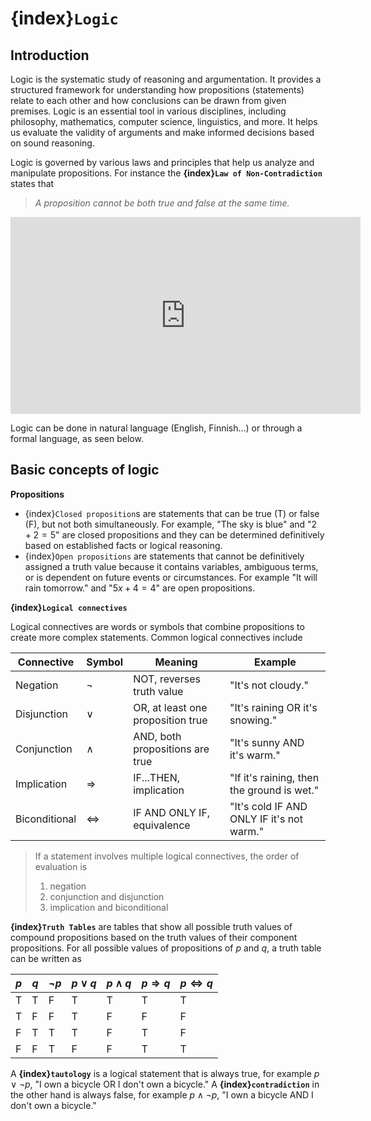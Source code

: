 # {index}`Logic`
## Introduction
Logic is the systematic study of reasoning and argumentation. It provides a structured framework for understanding how propositions (statements) relate to each other and how conclusions can be drawn from given premises. Logic is an essential tool in various disciplines, including philosophy, mathematics, computer science, linguistics, and more. It helps us evaluate the validity of arguments and make informed decisions based on sound reasoning.

Logic is governed by various laws and principles that help us analyze and manipulate propositions. For instance the **{index}`Law of Non-Contradiction`** states that
> *A proposition cannot be both true and false at the same time.*

<iframe width="560" height="315" src="https://www.youtube.com/embed/DkQhK8O9Jik?si=7-SYvoETvxLYfrAN" title="YouTube video player" frameborder="0" allow="accelerometer; autoplay; clipboard-write; encrypted-media; gyroscope; picture-in-picture; web-share" allowfullscreen></iframe>

Logic can be done in natural language (English, Finnish...) or through a formal language, as seen below.

## Basic concepts of logic

**Propositions**
- {index}`Closed proposition`s are statements that can be true (T) or false (F), but not both simultaneously. For example, "The sky is blue" and "$2 + 2 = 5$" are closed propositions and they can be determined definitively based on established facts or logical reasoning.
- {index}`Open propositions` are statements that cannot be definitively assigned a truth value because it contains variables, ambiguous terms, or is dependent on future events or circumstances. For example "It will rain tomorrow." and "$5x+4=4$" are open propositions.

**{index}`Logical connectives`**

Logical connectives are words or symbols that combine propositions to create more complex statements. Common logical connectives include

| Connective      | Symbol            | Meaning                           | Example |
|-----------------|-------------------|-----------------------------------| ------- |
| Negation        | $\neg$            | NOT, reverses truth value         | "It's not cloudy." |
| Disjunction     | $\lor$            | OR, at least one proposition true | "It's raining OR it's snowing." |
| Conjunction     | $\land$           | AND, both propositions are true   | "It's sunny AND it's warm." |
| Implication     | $\Rightarrow$     | IF...THEN, implication            | "If it's raining, then the ground is wet." |
| Biconditional   | $\Leftrightarrow$ | IF AND ONLY IF, equivalence       | "It's cold IF AND ONLY IF it's not warm." |

> If a statement involves multiple logical connectives, the order of evaluation is
> 1. negation
> 2. conjunction and disjunction
> 3. implication and biconditional

**{index}`Truth Tables`** are tables that show all possible truth values of compound propositions based on the truth values of their component propositions. For all possible values of propositions of $p$ and $q$, a truth table can be written as

|   $p$   |   $q$   |  $\neg p$   |  $p \lor q$  |  $p \land q$  |  $p \Rightarrow q$  |  $p \Leftrightarrow q$ |
|-------|-------|-------|---------|---------|---------|---------|
|   T   |   T   |   F   |    T    |    T    |    T    |    T    |
|   T   |   F   |   F   |    T    |    F    |    F    |    F    |
|   F   |   T   |   T   |    T    |    F    |    T    |    F    |
|   F   |   F   |   T   |    F    |    F    |    T    |    T    |

A **{index}`tautology`** is a logical statement that is always true, for example $p \lor \neg p$, "I own a bicycle OR I don't own a bicycle." A **{index}`contradiction`** in the other hand is always false, for example $p \land \neg p$, "I own a bicycle AND I don't own a bicycle."